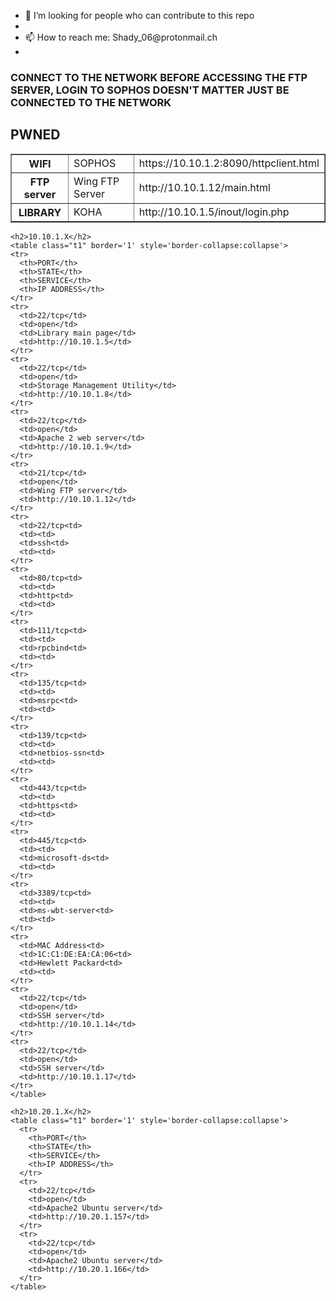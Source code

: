 <!DOCTYPE html>
<html>
  <head>
    <ul>
      <li>🤔 I’m looking for people who can contribute to this repo<li>
      <li>📫 How to reach me: Shady_06@protonmail.ch<li>
    </ul>
    <style>
      table.t1 {
        empty-cells: hide;
      }
    </style>
  </head>
  
  <body>
    <h3>
    CONNECT TO THE NETWORK BEFORE ACCESSING THE FTP SERVER, LOGIN TO SOPHOS DOESN'T MATTER JUST BE CONNECTED TO THE NETWORK
    </h3>
    <h2>PWNED</h2>
    <table class="t1" border='1' text-align='left' style='border-collapse:collapse'>
    <tr>
      <th>WIFI</th>
      <td>SOPHOS</td>
      <td>https://10.10.1.2:8090/httpclient.html</td>
    </tr>
    <tr>
      <th>FTP server</th>
      <td>Wing FTP Server</td>
      <td>http://10.10.1.12/main.html</td>
    </tr>
    <tr>
      <th>LIBRARY</th>
      <td>KOHA</td>
      <td>http://10.10.1.5/inout/login.php</td>
    </tr>
    </table>

    <h2>10.10.1.X</h2>
    <table class="t1" border='1' style='border-collapse:collapse'>
    <tr>
      <th>PORT</th>
      <th>STATE</th>
      <th>SERVICE</th>
      <th>IP ADDRESS</th>
    </tr>
    <tr>
      <td>22/tcp</td>
      <td>open</td>
      <td>Library main page</td>
      <td>http://10.10.1.5</td>
    </tr>
    <tr>
      <td>22/tcp</td>
      <td>open</td>
      <td>Storage Management Utility</td>
      <td>http://10.10.1.8</td>
    </tr>
    <tr>
      <td>22/tcp</td>
      <td>open</td>
      <td>Apache 2 web server</td>
      <td>http://10.10.1.9</td>
    </tr>
    <tr>
      <td>21/tcp</td>
      <td>open</td>
      <td>Wing FTP server</td>
      <td>http://10.10.1.12</td>
    </tr>
    <tr>
      <td>22/tcp<td>
      <td><td>
      <td>ssh<td>
      <td><td>
    </tr>
    <tr>
      <td>80/tcp<td>
      <td><td>
      <td>http<td>
      <td><td>
    </tr>
    <tr>
      <td>111/tcp<td>
      <td><td>
      <td>rpcbind<td>
      <td><td>
    </tr>
    <tr>
      <td>135/tcp<td>
      <td><td>
      <td>msrpc<td>
      <td><td>
    </tr>
    <tr>
      <td>139/tcp<td>
      <td><td>
      <td>netbios-ssn<td>
      <td><td>
    </tr>
    <tr>
      <td>443/tcp<td>
      <td><td>
      <td>https<td>
      <td><td>
    </tr>
    <tr>
      <td>445/tcp<td>
      <td><td>
      <td>microsoft-ds<td>
      <td><td>
    </tr>
    <tr>
      <td>3389/tcp<td>
      <td><td>
      <td>ms-wbt-server<td>
      <td><td>
    </tr>
    <tr>
      <td>MAC Address<td>
      <td>1C:C1:DE:EA:CA:06<td>
      <td>Hewlett Packard<td>
      <td><td>
    </tr>  
    <tr>
      <td>22/tcp</td>
      <td>open</td>
      <td>SSH server</td>
      <td>http://10.10.1.14</td>
    </tr>
    <tr>
      <td>22/tcp</td>
      <td>open</td>
      <td>SSH server</td>
      <td>http://10.10.1.17</td>
    </tr>
    </table>

    <h2>10.20.1.X</h2>
    <table class="t1" border='1' style='border-collapse:collapse'>
      <tr>
        <th>PORT</th>
        <th>STATE</th>
        <th>SERVICE</th>
        <th>IP ADDRESS</th>
      </tr>
      <tr>
        <td>22/tcp</td>
        <td>open</td>
        <td>Apache2 Ubuntu server</td>
        <td>http://10.20.1.157</td>
      </tr>
      <tr>
        <td>22/tcp</td>
        <td>open</td>
        <td>Apache2 Ubuntu server</td>
        <td>http://10.20.1.166</td>
      </tr>
    </table>
  </body>
</html>

